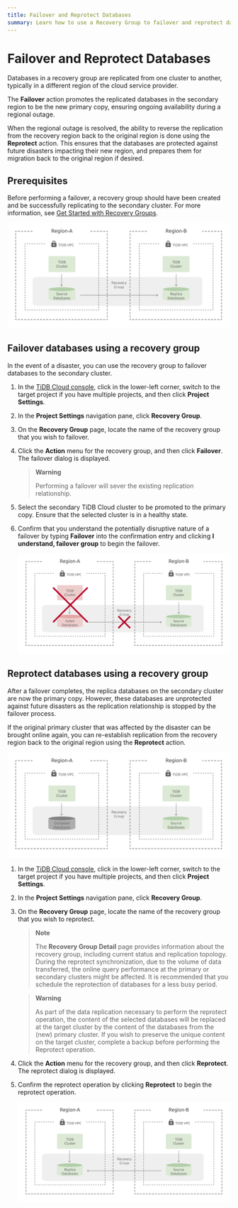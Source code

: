 ```yaml
---
title: Failover and Reprotect Databases
summary: Learn how to use a Recovery Group to failover and reprotect databases between TiDB Cloud clusters.
---
```


# Failover and Reprotect Databases

Databases in a recovery group are replicated from one cluster to another, typically in a different region of the cloud service provider.

The **Failover** action promotes the replicated databases in the secondary region to be the new primary copy, ensuring ongoing availability during a regional outage.

When the regional outage is resolved, the ability to reverse the replication from the recovery region back to the original region is done using the **Reprotect** action. This ensures that the databases are protected against future disasters impacting their new region, and prepares them for migration back to the original region if desired.

## Prerequisites

Before performing a failover, a recovery group should have been created and be successfully replicating to the secondary cluster. For more information, see [Get Started with Recovery Groups](/tidb-cloud/recovery-group-get-started.md).

![Protected Recovery Group](./media/tidb-cloud/recovery-group/recovery-group-protected.png)

## Failover databases using a recovery group

In the event of a disaster, you can use the recovery group to failover databases to the secondary cluster.

1. In the [TiDB Cloud console](https://tidbcloud.com/), click <MDSvgIcon name="icon-left-projects" /> in the lower-left corner, switch to the target project if you have multiple projects, and then click **Project Settings**.

2. In the **Project Settings** navigation pane, click **Recovery Group**.

3. On the **Recovery Group** page, locate the name of the recovery group that you wish to failover.

4. Click the **Action** menu for the recovery group, and then click **Failover**. The failover dialog is displayed.

    > **Warning**
    >
    > Performing a failover will sever the existing replication relationship.

5. Select the secondary TiDB Cloud cluster to be promoted to the primary copy. Ensure that the selected cluster is in a healthy state.

6. Confirm that you understand the potentially disruptive nature of a failover by typing **Failover** into the confirmation entry and clicking **I understand, failover group** to begin the failover.

    ![Fail Over Recovery Group](./media/tidb-cloud/recovery-group/recovery-group-failover.png)

## Reprotect databases using a recovery group

After a failover completes, the replica databases on the secondary cluster are now the primary copy. However, these databases are unprotected against future disasters as the replication relationship is stopped by the failover process.

If the original primary cluster that was affected by the disaster can be brought online again, you can re-establish replication from the recovery region back to the original region using the **Reprotect** action.

![Unprotected Recovery Group](./media/tidb-cloud/recovery-group/recovery-group-unprotected.png)

1. In the [TiDB Cloud console](https://tidbcloud.com/), click <MDSvgIcon name="icon-left-projects" /> in the lower-left corner, switch to the target project if you have multiple projects, and then click **Project Settings**.

2. In the **Project Settings** navigation pane, click **Recovery Group**.

3. On the **Recovery Group** page, locate the name of the recovery group that you wish to reprotect.

    > **Note**
    >
    > The **Recovery Group Detail** page provides information about the recovery group, including current status and replication topology.
    > During the reprotect synchronization, due to the volume of data transferred, the online query performance at the primary or secondary clusters might be affected. It is recommended that you schedule the reprotection of databases for a less busy period.

    > **Warning**
    > 
    > As part of the data replication necessary to perform the reprotect operation, the content of the selected databases will be replaced at the target cluster by the content of the databases from the (new) primary cluster. If you wish to preserve the unique content on the target cluster, complete a backup before performing the Reprotect operation.

4. Click the **Action** menu for the recovery group, and then click **Reprotect**. The reprotect dialog is displayed.

5. Confirm the reprotect operation by clicking **Reprotect** to begin the reprotect operation.

    ![Reprotect Recovery Group](./media/tidb-cloud/recovery-group/recovery-group-reprotected.png)
